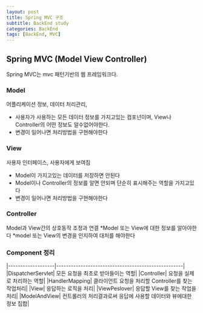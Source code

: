 ```yaml
---
layout: post
title: Spring MVC 구조
subtitle: BackEnd study
categories: BackEnd
tags: [BackEnd, MVC]
---
```


## Spring MVC (Model View Controller)
Spring MVC는 mvc 패턴기반의 웹 프레임워크다.


### Model
어플리케이션 정보, 데이터 처리관리, 
* 사용자가 사용하는 모든 데이터 정보를 가지고있는 컴포넌이며, View나 Controller의 어떤 정보도 알수없어야한다.
* 변경이 일어나면 처리방법을 구현해야한다

### View
사용자 인터페이스, 사용자에게 보여짐
* Model이 가지고있는 데이터를 저장하면 안된다
* Model이나 Controller의 정보를 알면 안되며 단순히 표시해주는 역할을 가지고있다
* 변경이 일어나면 처리방법을 구현해야한다

### Controller
Model과 View간의 상호동작 조정과 연결
*Model 또는 View에 대한 정보를 알아야한다
*model 또는 View의 변경을 인지하여 대처를 해야한다


### Component 정리
|-------------------|----------------------------------------------------|
|DispatcherServlet| 모든 요청을 최초로 받아들이는 역할|
|Controller| 요청을 실제로 처리하는 역할|
|HandlerMapping| 클라이언트 요청을 처리할 Controller를 찾는 작업처리|
|View| 응답하는 로직을 처리|
|ViewPeslover| 응답할 View를 찾는 작업을 처리|
|ModelAndView| 컨트롤러의 처리결과로써 응답에 사용할 데이터와 뷰에대한 정보 집합|



